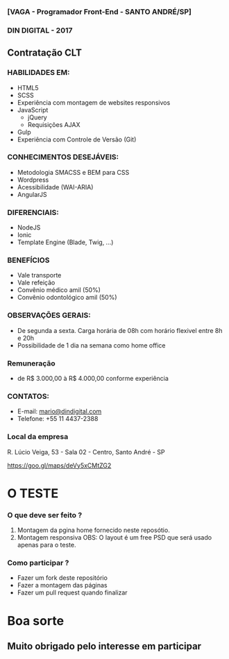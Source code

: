 ### [VAGA - Programador Front-End - SANTO ANDRÉ/SP]

### DIN DIGITAL - 2017
## Contratação CLT

### HABILIDADES EM:

- HTML5
- SCSS
- Experiência com montagem de websites responsivos
- JavaScript
  - jQuery
  - Requisições AJAX
- Gulp
- Experiência com Controle de Versão (Git)

### CONHECIMENTOS DESEJÁVEIS:

- Metodologia SMACSS e BEM para CSS
- Wordpress
- Acessibilidade (WAI-ARIA)
- AngularJS

### DIFERENCIAIS:

- NodeJS
- Ionic
- Template Engine (Blade, Twig, ...)

### BENEFÍCIOS

- Vale transporte
- Vale refeição
- Convênio médico amil (50%)
- Convênio odontológico amil (50%)

### OBSERVAÇÕES GERAIS:

- De segunda a sexta. Carga horária de 08h com horário flexivel entre 8h e 20h
- Possibilidade de 1 dia na semana como home office

### Remuneração
- de R$ 3.000,00 à R$ 4.000,00 conforme experiência

### CONTATOS:

- E-mail: mario@dindigital.com
- Telefone: +55 11 4437-2388

### Local da empresa
R. Lúcio Veiga, 53 - Sala 02 - Centro, Santo André - SP

https://goo.gl/maps/deVy5xCMtZG2

# O TESTE
### O que deve ser feito ?
1. Montagem da pgina home fornecido neste reposótio.
2. Montagem responsiva
OBS: O layout é um free PSD que será usado apenas para o teste. 

### Como participar ?
- Fazer um fork deste repositório
- Fazer a montagem das páginas
- Fazer um pull request quando finalizar

# Boa sorte
## Muito obrigado pelo interesse em participar
